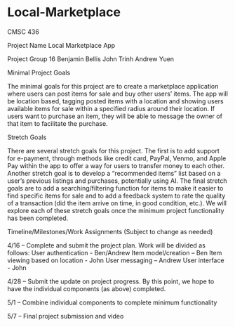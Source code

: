# Local-Marketplace
CMSC 436

Project NameLocal Marketplace App Project Group 16Benjamin BellisJohn TrinhAndrew Yuen Minimal Project Goals The minimal goals for this project are to create a marketplace application where users can post items for sale and buy other users’ items. The app will be location based, tagging posted items with a location and showing users available items for sale within a specified radius around their location. If users want to purchase an item, they will be able to message the owner of that item to facilitate the purchase. Stretch Goals There are several stretch goals for this project. The first is to add support for e-payment, through methods like credit card, PayPal, Venmo, and Apple Pay within the app to offer a way for users to transfer money to each other. Another stretch goal is to develop a “recommended items” list based on a user’s previous listings and purchases, potentially using AI. The final stretch goals are to add a searching/filtering function for items to make it easier to find specific items for sale and to add a feedback system to rate the quality of a transaction (did the item arrive on time, in good condition, etc.). We will explore each of these stretch goals once the minimum project functionality has been completed. Timeline/Milestones/Work Assignments(Subject to change as needed) 4/16 – Complete and submit the project plan. Work will be divided as follows:User authentication - Ben/AndrewItem model/creation – BenItem viewing based on location - JohnUser messaging – AndrewUser interface - John 4/28 – Submit the update on project progress. By this point, we hope to have the individual components (as above) completed. 5/1 – Combine individual components to complete minimum functionality 5/7 – Final project submission and video